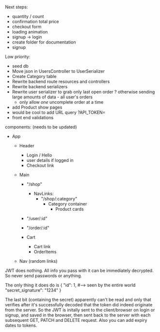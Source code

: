 Next steps:

- quantity / count
- confirmation total price
- checkout form
- loading animation
- signup -> login
- create folder for documentation
- signup

Low priority:

- seed db
- Move json in UsersController to UserSerializer
- Create Category table
- Rewrite backend route resources and controllers
- Rewrite backend serializers
- Rewrite user serializer to grab only last open order ? otherwise sending large
  amounts of data - all user's orders
  - only allow _one_ uncomplete order at a time
- add Product show pages
- would be cool to add URL query ?API_TOKEN=<token>
- front end validations

components:
(needs to be updated)

- App

  - Header
    - Login / Hello
    - user details if logged in
    - Checkout link
  - Main

    - "/shop"
      - NavLinks:
        - "/shop/:category"
          - Category container
            - Product cards
    - "/user/:id"
    - "/order/:id"

    - Cart
      - Cart link
      - OrderItems

  - Nav (random links)

JWT does nothing.
All info you pass with it can be immediately decrypted.
So never send passwords or anything.

The only thing it does do is
{
"id": 1, #--> seen by the entire world
"secret_signature": "1234"
}

The last bit (containing the secret) apparently can't be read and only that verifies
after it's successfully decoded that the token did indeed originate from the server.
So the JWT is initally sent to the client/browser on login or signup, and saved in
the browser, then sent back to the server with each subsequent GET, PATCH and DELETE request.
Also you can add expiry dates to tokens.
